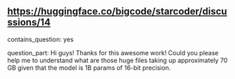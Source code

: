 ## https://huggingface.co/bigcode/starcoder/discussions/14

contains_question: yes

question_part: Hi guys! Thanks for this awesome work! Could you please help me to understand what are those huge files taking up approximately 70 GB given that the model is 1B params of 16-bit precision.